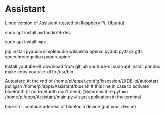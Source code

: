 # Assistant

Linux version of Assistant (tested on Raspbery Pi, Ubuntu)

sudo apt install portaudio19-dev

sudo apt install mpv

pip install pyaudio simpleaudio wikipedia openai pydub pyttsx3 gtts speechrecognition pvporcupine

Install youtube-dl:
download from github youtube-dl
sudo apt install pandoc
make
copy youtube-dl to /usr/bin

Autostart:
At the end of /home/pi/apps/.config/lxsession/LXDE-pi/autostart
put
@sh /home/pi/apps/Assistant/blue.sh                       # this line in case to activate bluetooth (if no bluetooth don't need)
@lxterminal -e python /home/pi/apps/Assistant/main.py     # start application in the terminal


blue.sh - contains address of bluetooth device (put your device)



